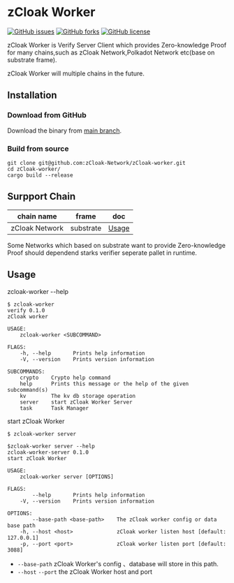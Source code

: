 # zCloak Worker

[![GitHub issues](https://img.shields.io/github/issues/zcloak-network/zcloak-worker)](https://github.com/zCloak-network/zCloak-worker/issues) [![GitHub forks](https://img.shields.io/github/forks/zcloak-network/zcloak-worker)](https://github.com/zCloak-Network/zCloak-worker/network) [![GitHub license](https://img.shields.io/github/license/zcloak-network/zcloak-worker)](https://github.com/zCloak-Network/zCloak-worker/blob/main/LICENSE)

zCloak Worker is Verify Server Client which provides Zero-knowledge Proof for many chains,such as zCloak Network,Polkadot Network etc(base on substrate frame).

zCloak Worker will multiple chains in the future.

## Installation

### Download from GitHub
Download the binary from [main branch](https://github.com/zCloak-Network/zCloak-worker).

### Build from source
```
git clone git@github.com:zCloak-Network/zCloak-worker.git
cd zCloak-worker/
cargo build --release
```

## Surpport Chain
| chain name | frame | doc |
| ---------- | ----- | ----- |
| zCloak Network | substrate | [Usage](./tast/../task/task-zcloak-substrate/docs/Usage.md) |

Some Networks which based on substrate want to provide Zero-knowledge Proof should dependend starks verifier seperate pallet in runtime.


## Usage
zcloak-worker --help

```
$ zcloak-worker
verify 0.1.0
zCloak worker

USAGE:
    zcloak-worker <SUBCOMMAND>

FLAGS:
    -h, --help       Prints help information
    -V, --version    Prints version information

SUBCOMMANDS:
    crypto    Crypto help command
    help      Prints this message or the help of the given subcommand(s)
    kv        The kv db storage operation
    server    start zCloak Worker Server
    task      Task Manager
```

start zCloak Worker

```
$ zcloak-worker server
```

```
$zcloak-worker server --help
zcloak-worker-server 0.1.0
start zCloak Worker

USAGE:
    zcloak-worker server [OPTIONS]

FLAGS:
        --help       Prints help information
    -V, --version    Prints version information

OPTIONS:
        --base-path <base-path>    The zCloak worker config or data base path
    -h, --host <host>              zCloak worker listen host [default: 127.0.0.1]
    -p, --port <port>              zCloak worker listen port [default: 3088]
```

- `--base-path` zCloak Worker's config 、database will store in this  path.
- `--host` `--port` the zCloak Worker host and port